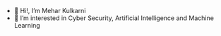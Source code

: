 - 👋 Hi!, I’m Mehar Kulkarni
- 👀 I’m interested in Cyber Security, Artificial Intelligence and Machine Learning


<!---
mehark56/mehark56 is a ✨ special ✨ repository because its `README.md` (this file) appears on your GitHub profile.
You can click the Preview link to take a look at your changes.
--->
